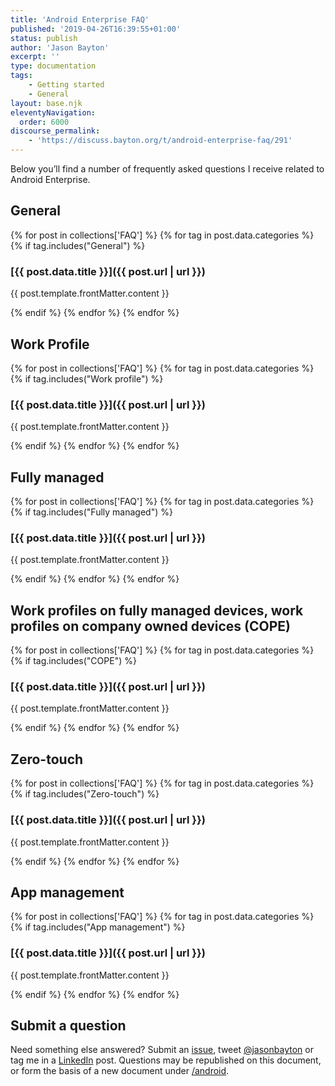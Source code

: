 ```yaml
---
title: 'Android Enterprise FAQ'
published: '2019-04-26T16:39:55+01:00'
status: publish
author: 'Jason Bayton'
excerpt: ''
type: documentation
tags: 
    - Getting started
    - General
layout: base.njk
eleventyNavigation:
  order: 6000
discourse_permalink:
    - 'https://discuss.bayton.org/t/android-enterprise-faq/291'
---
```

Below you’ll find a number of frequently asked questions I receive related to Android Enterprise.

## General

{% for post in collections['FAQ'] %}
{% for tag in post.data.categories %}
{% if tag.includes("General") %}
<div class="post-block">
<div class="post-body">

### [{{ post.data.title }}]({{ post.url | url }})

<div class="post-summary">

{{ post.template.frontMatter.content }}

</div>
</div>
</div>
{% endif %}
{% endfor %}
{% endfor %}

## Work Profile

{% for post in collections['FAQ'] %}
{% for tag in post.data.categories %}
{% if tag.includes("Work profile") %}
<div class="post-block">
<div class="post-body">

### [{{ post.data.title }}]({{ post.url | url }})

<div class="post-summary">

{{ post.template.frontMatter.content }}

</div>
</div>
</div>
{% endif %}
{% endfor %}
{% endfor %}

## Fully managed

{% for post in collections['FAQ'] %}
{% for tag in post.data.categories %}
{% if tag.includes("Fully managed") %}
<div class="post-block">
<div class="post-body">

### [{{ post.data.title }}]({{ post.url | url }})

<div class="post-summary">

{{ post.template.frontMatter.content }}

</div>
</div>
</div>
{% endif %}
{% endfor %}
{% endfor %}

## Work profiles on fully managed devices, work profiles on company owned devices (COPE) 

{% for post in collections['FAQ'] %}
{% for tag in post.data.categories %}
{% if tag.includes("COPE") %}
<div class="post-block">
<div class="post-body">

### [{{ post.data.title }}]({{ post.url | url }})

<div class="post-summary">

{{ post.template.frontMatter.content }}

</div>
</div>
</div>
{% endif %}
{% endfor %}
{% endfor %}

## Zero-touch

{% for post in collections['FAQ'] %}
{% for tag in post.data.categories %}
{% if tag.includes("Zero-touch") %}
<div class="post-block">
<div class="post-body">

### [{{ post.data.title }}]({{ post.url | url }})

<div class="post-summary">

{{ post.template.frontMatter.content }}

</div>
</div>
</div>
{% endif %}
{% endfor %}
{% endfor %}


## App management

{% for post in collections['FAQ'] %}
{% for tag in post.data.categories %}
{% if tag.includes("App management") %}
<div class="post-block">
<div class="post-body">

### [{{ post.data.title }}]({{ post.url | url }})

<div class="post-summary">

{{ post.template.frontMatter.content }}

</div>
</div>
</div>
{% endif %}
{% endfor %}
{% endfor %}

## Submit a question

Need something else answered? Submit an [issue](https://github.com/jasonbayton/11ty/issues/new?assignees=jasonbayton&labels=documentation&template=content-request.md&title=%5BContent+request%5D), tweet [@jasonbayton](https://twitter.com/jasonbayton) or tag me in a [LinkedIn](https://linkedin.com/in/jasonbayton) post. Questions may be republished on this document, or form the basis of a new document under [/android](/android).